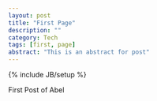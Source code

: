 ```yaml
---
layout: post
title: "First Page"
description: ""
category: Tech
tags: [first, page]
abstract: "This is an abstract for post"
---
```

{% include JB/setup %}

First Post of Abel
